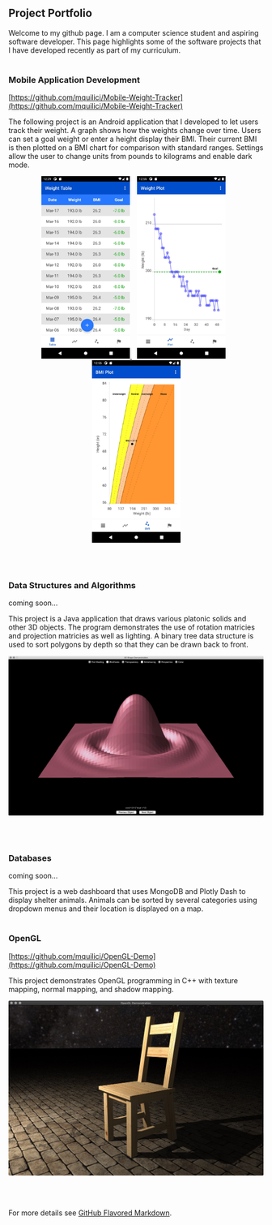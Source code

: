 ## Project Portfolio
 
Welcome to my github page. I am a computer science student and aspiring software developer. This page highlights some of the software projects that I have developed recently as part of my curriculum.<br/><br/>

### Mobile Application Development
[https://github.com/mquilici/Mobile-Weight-Tracker](https://github.com/mquilici/Mobile-Weight-Tracker)

The following project is an Android application that I developed to let users track their weight. A graph shows how the weights change over time. Users can set a goal weight or enter a height display their BMI. Their current BMI is then plotted on a BMI chart for comparison with standard ranges. Settings allow the user to change units from pounds to kilograms and enable dark mode.

<p align="center"><a href="https://github.com/mquilici/Mobile-Weight-Tracker">
     <img src="/images/Weight_Tracker_Table.jpeg" alt="alt text" width="175px">
     <img src="/images/Weight_Tracker_Plot.jpeg" alt="alt text" width="175px" hspace="10">
     <img src="/images/Weight_Tracker_BMI.jpeg" alt="alt text" width="175px">
</a></p>
<br/>
<br/>


### Data Structures and Algorithms
<p> coming soon... </p>
This project is a Java application that draws various platonic solids and other 3D objects. The program demonstrates the use of rotation matricies and projection matricies as well as lighting. A binary tree data structure is used to sort polygons by depth so that they can be drawn back to front.
<br/>
<p align="center">
     <img src="/images/Shapes_Sync.jpg" alt="alt text" width="600px">
</p>
<br/>
<br/>


### Databases
<p> coming soon... </p>

This project is a web dashboard that uses MongoDB and Plotly Dash to display shelter animals. Animals can be sorted by several categories using dropdown menus and their location is displayed on a map.
<br/>
<br/>


### OpenGL
[https://github.com/mquilici/OpenGL-Demo](https://github.com/mquilici/OpenGL-Demo)

This project demonstrates OpenGL programming in C++ with texture mapping, normal mapping, and shadow mapping.
<br/>

<p align="center"> <a href="https://github.com/mquilici/OpenGL-Demo">
     <img src="/images/OpenGL.jpg" alt="alt text" width="600px">
</a></p>

<br/>

<br/>

For more details see [GitHub Flavored Markdown](https://guides.github.com/features/mastering-markdown/).
